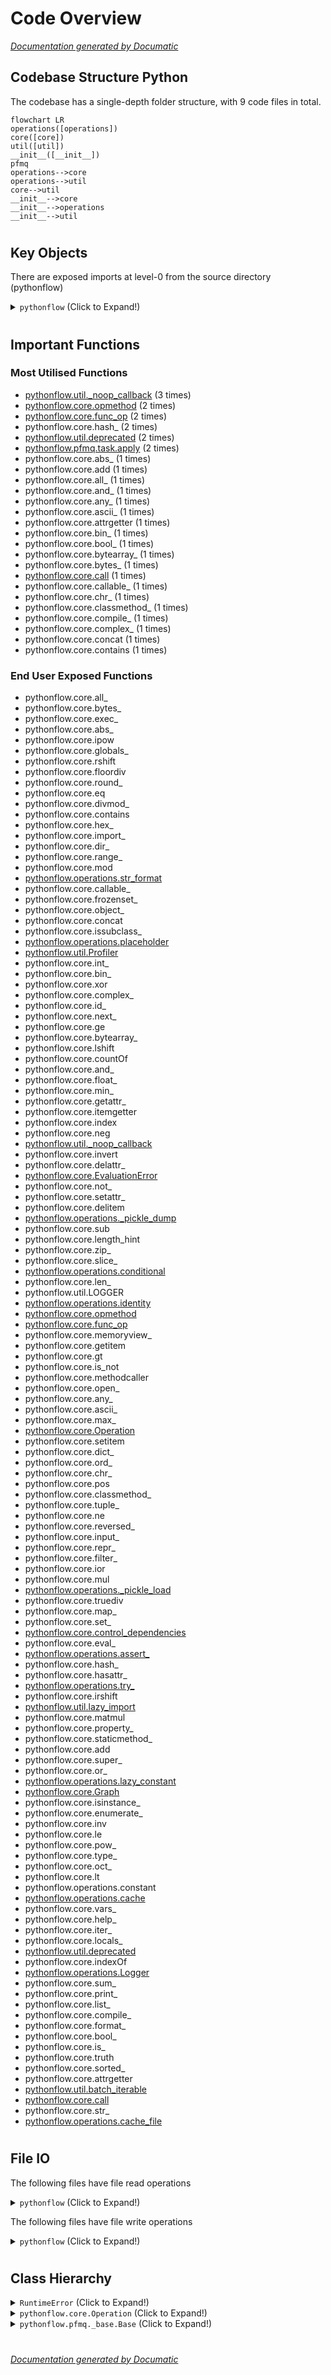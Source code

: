 # Code Overview

[_Documentation generated by Documatic_](https://www.documatic.com)

<!---Documatic-section-Codebase Structure Python-start--->
## Codebase Structure Python

The codebase has a single-depth folder structure,
                with 9 code files in total.

<!---Documatic-block-system_architecture-start--->
```mermaid
flowchart LR
operations([operations])
core([core])
util([util])
__init__([__init__])
pfmq
operations-->core
operations-->util
core-->util
__init__-->core
__init__-->operations
__init__-->util
```
<!---Documatic-block-system_architecture-end--->

# #
<!---Documatic-section-Codebase Structure Python-end--->

<!---Documatic-section-Key Objects-start--->
## Key Objects

There are exposed imports at level-0
from the source directory (pythonflow)

<!---Documatic-block-pythonflow-start--->
<details>
	<summary><code>pythonflow</code> (Click to Expand!)</summary>

* `pythonflow.core.EvaluationError`
* `pythonflow.core.Graph`
* `pythonflow.core.Operation`
* `pythonflow.core.abs_`
* `pythonflow.core.add`
* `pythonflow.core.all_`
* `pythonflow.core.and_`
* `pythonflow.core.any_`
* `pythonflow.core.ascii_`
* `pythonflow.core.attrgetter`
* `pythonflow.core.bin_`
* `pythonflow.core.bool_`
* `pythonflow.core.bytearray_`
* `pythonflow.core.bytes_`
* `pythonflow.core.call`
* `pythonflow.core.callable_`
* `pythonflow.core.chr_`
* `pythonflow.core.classmethod_`
* `pythonflow.core.compile_`
* `pythonflow.core.complex_`
* `pythonflow.core.concat`
* `pythonflow.core.contains`
* `pythonflow.core.control_dependencies`
* `pythonflow.core.countOf`
* `pythonflow.core.delattr_`
* `pythonflow.core.delitem`
* `pythonflow.core.dict_`
* `pythonflow.core.dir_`
* `pythonflow.core.divmod_`
* `pythonflow.core.enumerate_`
* `pythonflow.core.eq`
* `pythonflow.core.eval_`
* `pythonflow.core.exec_`
* `pythonflow.core.filter_`
* `pythonflow.core.float_`
* `pythonflow.core.floordiv`
* `pythonflow.core.format_`
* `pythonflow.core.frozenset_`
* `pythonflow.core.func_op`
* `pythonflow.core.ge`
* `pythonflow.core.getattr_`
* `pythonflow.core.getitem`
* `pythonflow.core.globals_`
* `pythonflow.core.gt`
* `pythonflow.core.hasattr_`
* `pythonflow.core.hash_`
* `pythonflow.core.help_`
* `pythonflow.core.hex_`
* `pythonflow.core.id_`
* `pythonflow.core.import_`
* `pythonflow.core.index`
* `pythonflow.core.indexOf`
* `pythonflow.core.input_`
* `pythonflow.core.int_`
* `pythonflow.core.inv`
* `pythonflow.core.invert`
* `pythonflow.core.ior`
* `pythonflow.core.ipow`
* `pythonflow.core.irshift`
* `pythonflow.core.is_`
* `pythonflow.core.is_not`
* `pythonflow.core.isinstance_`
* `pythonflow.core.issubclass_`
* `pythonflow.core.itemgetter`
* `pythonflow.core.iter_`
* `pythonflow.core.le`
* `pythonflow.core.len_`
* `pythonflow.core.length_hint`
* `pythonflow.core.list_`
* `pythonflow.core.locals_`
* `pythonflow.core.lshift`
* `pythonflow.core.lt`
* `pythonflow.core.map_`
* `pythonflow.core.matmul`
* `pythonflow.core.max_`
* `pythonflow.core.memoryview_`
* `pythonflow.core.methodcaller`
* `pythonflow.core.min_`
* `pythonflow.core.mod`
* `pythonflow.core.mul`
* `pythonflow.core.ne`
* `pythonflow.core.neg`
* `pythonflow.core.next_`
* `pythonflow.core.not_`
* `pythonflow.core.object_`
* `pythonflow.core.oct_`
* `pythonflow.core.open_`
* `pythonflow.core.opmethod`
* `pythonflow.core.or_`
* `pythonflow.core.ord_`
* `pythonflow.core.pos`
* `pythonflow.core.pow_`
* `pythonflow.core.print_`
* `pythonflow.core.property_`
* `pythonflow.core.range_`
* `pythonflow.core.repr_`
* `pythonflow.core.reversed_`
* `pythonflow.core.round_`
* `pythonflow.core.rshift`
* `pythonflow.core.set_`
* `pythonflow.core.setattr_`
* `pythonflow.core.setitem`
* `pythonflow.core.slice_`
* `pythonflow.core.sorted_`
* `pythonflow.core.staticmethod_`
* `pythonflow.core.str_`
* `pythonflow.core.sub`
* `pythonflow.core.sum_`
* `pythonflow.core.super_`
* `pythonflow.core.truediv`
* `pythonflow.core.truth`
* `pythonflow.core.tuple_`
* `pythonflow.core.type_`
* `pythonflow.core.vars_`
* `pythonflow.core.xor`
* `pythonflow.core.zip_`
* `pythonflow.operations.Logger`
* `pythonflow.operations._pickle_dump`
* `pythonflow.operations._pickle_load`
* `pythonflow.operations.assert_`
* `pythonflow.operations.cache`
* `pythonflow.operations.cache_file`
* `pythonflow.operations.conditional`
* `pythonflow.operations.constant`
* `pythonflow.operations.identity`
* `pythonflow.operations.lazy_constant`
* `pythonflow.operations.placeholder`
* `pythonflow.operations.str_format`
* `pythonflow.operations.try_`
* `pythonflow.util.LOGGER`
* `pythonflow.util.Profiler`
* `pythonflow.util._noop_callback`
* `pythonflow.util.batch_iterable`
* `pythonflow.util.deprecated`
* `pythonflow.util.lazy_import`
</details>
<!---Documatic-block-pythonflow-end--->

# #
<!---Documatic-section-Key Objects-end--->

<!---Documatic-section-Important Functions-start--->
## Important Functions

<!---Documatic-block-important_funcs-start--->
<!---Documatic-block-most_used_funcs-start--->
### Most Utilised Functions

* [pythonflow.util._noop_callback](5-pythonflow_util.md#pythonflow.util._noop_callback) (3 times)
* [pythonflow.core.opmethod](4-pythonflow_core.md#pythonflow.core.opmethod) (2 times)
* [pythonflow.core.func_op](4-pythonflow_core.md#pythonflow.core.func_op) (2 times)
* pythonflow.core.hash_ (2 times)
* [pythonflow.util.deprecated](5-pythonflow_util.md#pythonflow.util.deprecated) (2 times)
* [pythonflow.pfmq.task.apply](6-pythonflow_pfmq.md#pythonflow.pfmq.task.apply) (2 times)
* pythonflow.core.abs_ (1 times)
* pythonflow.core.add (1 times)
* pythonflow.core.all_ (1 times)
* pythonflow.core.and_ (1 times)
* pythonflow.core.any_ (1 times)
* pythonflow.core.ascii_ (1 times)
* pythonflow.core.attrgetter (1 times)
* pythonflow.core.bin_ (1 times)
* pythonflow.core.bool_ (1 times)
* pythonflow.core.bytearray_ (1 times)
* pythonflow.core.bytes_ (1 times)
* [pythonflow.core.call](4-pythonflow_core.md#pythonflow.core.call) (1 times)
* pythonflow.core.callable_ (1 times)
* pythonflow.core.chr_ (1 times)
* pythonflow.core.classmethod_ (1 times)
* pythonflow.core.compile_ (1 times)
* pythonflow.core.complex_ (1 times)
* pythonflow.core.concat (1 times)
* pythonflow.core.contains (1 times)
<!---Documatic-block-most_used_funcs-end--->

<!---Documatic-block-end_user_funcs-start--->
### End User Exposed Functions

* pythonflow.core.all_
* pythonflow.core.bytes_
* pythonflow.core.exec_
* pythonflow.core.abs_
* pythonflow.core.ipow
* pythonflow.core.globals_
* pythonflow.core.rshift
* pythonflow.core.floordiv
* pythonflow.core.round_
* pythonflow.core.eq
* pythonflow.core.divmod_
* pythonflow.core.contains
* pythonflow.core.hex_
* pythonflow.core.import_
* pythonflow.core.dir_
* pythonflow.core.range_
* pythonflow.core.mod
* [pythonflow.operations.str_format](3-pythonflow_operations.md#pythonflow.operations.str_format)
* pythonflow.core.callable_
* pythonflow.core.frozenset_
* pythonflow.core.object_
* pythonflow.core.concat
* pythonflow.core.issubclass_
* [pythonflow.operations.placeholder](3-pythonflow_operations.md#pythonflow.operations.placeholder)
* [pythonflow.util.Profiler](5-pythonflow_util.md#pythonflow.util.Profiler)
* pythonflow.core.int_
* pythonflow.core.bin_
* pythonflow.core.xor
* pythonflow.core.complex_
* pythonflow.core.id_
* pythonflow.core.next_
* pythonflow.core.ge
* pythonflow.core.bytearray_
* pythonflow.core.lshift
* pythonflow.core.countOf
* pythonflow.core.and_
* pythonflow.core.float_
* pythonflow.core.min_
* pythonflow.core.getattr_
* pythonflow.core.itemgetter
* pythonflow.core.index
* pythonflow.core.neg
* [pythonflow.util._noop_callback](5-pythonflow_util.md#pythonflow.util._noop_callback)
* pythonflow.core.invert
* pythonflow.core.delattr_
* [pythonflow.core.EvaluationError](4-pythonflow_core.md#pythonflow.core.EvaluationError)
* pythonflow.core.not_
* pythonflow.core.setattr_
* pythonflow.core.delitem
* [pythonflow.operations._pickle_dump](3-pythonflow_operations.md#pythonflow.operations._pickle_dump)
* pythonflow.core.sub
* pythonflow.core.length_hint
* pythonflow.core.zip_
* pythonflow.core.slice_
* [pythonflow.operations.conditional](3-pythonflow_operations.md#pythonflow.operations.conditional)
* pythonflow.core.len_
* pythonflow.util.LOGGER
* [pythonflow.operations.identity](3-pythonflow_operations.md#pythonflow.operations.identity)
* [pythonflow.core.opmethod](4-pythonflow_core.md#pythonflow.core.opmethod)
* [pythonflow.core.func_op](4-pythonflow_core.md#pythonflow.core.func_op)
* pythonflow.core.memoryview_
* pythonflow.core.getitem
* pythonflow.core.gt
* pythonflow.core.is_not
* pythonflow.core.methodcaller
* pythonflow.core.open_
* pythonflow.core.any_
* pythonflow.core.ascii_
* pythonflow.core.max_
* [pythonflow.core.Operation](4-pythonflow_core.md#pythonflow.core.Operation)
* pythonflow.core.setitem
* pythonflow.core.dict_
* pythonflow.core.ord_
* pythonflow.core.chr_
* pythonflow.core.pos
* pythonflow.core.classmethod_
* pythonflow.core.tuple_
* pythonflow.core.ne
* pythonflow.core.reversed_
* pythonflow.core.input_
* pythonflow.core.repr_
* pythonflow.core.filter_
* pythonflow.core.ior
* pythonflow.core.mul
* [pythonflow.operations._pickle_load](3-pythonflow_operations.md#pythonflow.operations._pickle_load)
* pythonflow.core.truediv
* pythonflow.core.map_
* pythonflow.core.set_
* [pythonflow.core.control_dependencies](4-pythonflow_core.md#pythonflow.core.control_dependencies)
* pythonflow.core.eval_
* [pythonflow.operations.assert_](3-pythonflow_operations.md#pythonflow.operations.assert_)
* pythonflow.core.hash_
* pythonflow.core.hasattr_
* [pythonflow.operations.try_](3-pythonflow_operations.md#pythonflow.operations.try_)
* pythonflow.core.irshift
* [pythonflow.util.lazy_import](5-pythonflow_util.md#pythonflow.util.lazy_import)
* pythonflow.core.matmul
* pythonflow.core.property_
* pythonflow.core.staticmethod_
* pythonflow.core.add
* pythonflow.core.super_
* pythonflow.core.or_
* [pythonflow.operations.lazy_constant](3-pythonflow_operations.md#pythonflow.operations.lazy_constant)
* [pythonflow.core.Graph](4-pythonflow_core.md#pythonflow.core.Graph)
* pythonflow.core.isinstance_
* pythonflow.core.enumerate_
* pythonflow.core.inv
* pythonflow.core.le
* pythonflow.core.pow_
* pythonflow.core.type_
* pythonflow.core.oct_
* pythonflow.core.lt
* pythonflow.operations.constant
* [pythonflow.operations.cache](3-pythonflow_operations.md#pythonflow.operations.cache)
* pythonflow.core.vars_
* pythonflow.core.help_
* pythonflow.core.iter_
* pythonflow.core.locals_
* [pythonflow.util.deprecated](5-pythonflow_util.md#pythonflow.util.deprecated)
* pythonflow.core.indexOf
* [pythonflow.operations.Logger](3-pythonflow_operations.md#pythonflow.operations.Logger)
* pythonflow.core.sum_
* pythonflow.core.print_
* pythonflow.core.list_
* pythonflow.core.compile_
* pythonflow.core.format_
* pythonflow.core.bool_
* pythonflow.core.is_
* pythonflow.core.truth
* pythonflow.core.sorted_
* pythonflow.core.attrgetter
* [pythonflow.util.batch_iterable](5-pythonflow_util.md#pythonflow.util.batch_iterable)
* [pythonflow.core.call](4-pythonflow_core.md#pythonflow.core.call)
* pythonflow.core.str_
* [pythonflow.operations.cache_file](3-pythonflow_operations.md#pythonflow.operations.cache_file)
<!---Documatic-block-end_user_funcs-end--->
<!---Documatic-block-important_funcs-end--->

# #
<!---Documatic-section-Important Functions-end--->

<!---Documatic-section-File IO-start--->
## File IO

<!---Documatic-block-file_io-start--->
The following files have file read operations

<!---Documatic-block-pythonflow-start--->
<details>
	<summary><code>pythonflow</code> (Click to Expand!)</summary>

* pythonflow.operations
</details>
<!---Documatic-block-pythonflow-end--->

The following files have file write operations

<!---Documatic-block-pythonflow-start--->
<details>
	<summary><code>pythonflow</code> (Click to Expand!)</summary>

* pythonflow.operations
</details>
<!---Documatic-block-pythonflow-end--->
<!---Documatic-block-file_io-end--->

# #
<!---Documatic-section-File IO-end--->

<!---Documatic-section-Class Hierarchy-start--->
## Class Hierarchy

<!---Documatic-block-RuntimeError-start--->
<details>
	<summary><code>RuntimeError</code> (Click to Expand!)</summary>

* [pythonflow.core.EvaluationError](4-pythonflow_core.md#pythonflow.core.EvaluationError)
</details>
<!---Documatic-block-RuntimeError-end--->

<!---Documatic-block-pythonflow.core.Operation-start--->
<details>
	<summary><code>pythonflow.core.Operation</code> (Click to Expand!)</summary>

* [pythonflow.core.func_op](4-pythonflow_core.md#pythonflow.core.func_op)
* [pythonflow.operations.conditional](3-pythonflow_operations.md#pythonflow.operations.conditional)
* [pythonflow.operations.lazy_constant](3-pythonflow_operations.md#pythonflow.operations.lazy_constant)
* [pythonflow.operations.placeholder](3-pythonflow_operations.md#pythonflow.operations.placeholder)
* [pythonflow.operations.try_](3-pythonflow_operations.md#pythonflow.operations.try_)
</details>
<!---Documatic-block-pythonflow.core.Operation-end--->

<!---Documatic-block-pythonflow.pfmq._base.Base-start--->
<details>
	<summary><code>pythonflow.pfmq._base.Base</code> (Click to Expand!)</summary>

* pythonflow.pfmq.broker.Broker
* [pythonflow.pfmq.task.Task](6-pythonflow_pfmq.md#pythonflow.pfmq.task.Task)
* pythonflow.pfmq.worker.Worker
</details>
<!---Documatic-block-pythonflow.pfmq._base.Base-end--->

# #
<!---Documatic-section-Class Hierarchy-end--->

[_Documentation generated by Documatic_](https://www.documatic.com)